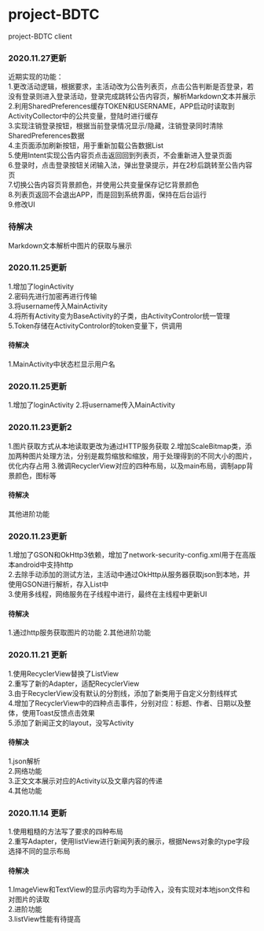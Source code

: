 # project-BDTC 
 project-BDTC client  

### 2020.11.27更新  
近期实现的功能：  
1.更改活动逻辑，根据要求，主活动改为公告列表页，点击公告判断是否登录，若没有登录则进入登录活动，登录完成跳转公告内容页，解析Markdown文本并展示  
2.利用SharedPreferences缓存TOKEN和USERNAME，APP启动时读取到ActivityCollector中的公共变量，登陆时进行缓存  
3.实现注销登录按钮，根据当前登录情况显示/隐藏，注销登录同时清除SharedPreferences数据  
4.主页面添加刷新按钮，用于重新加载公告数据List  
5.使用Intent实现公告内容页点击返回回到列表页，不会重新进入登录页面  
6.登录时，点击登录按钮关闭输入法，弹出登录提示，并在2秒后跳转至公告内容页  
7.切换公告内容页背景颜色，并使用公共变量保存记忆背景颜色  
8.列表页返回不会退出APP，而是回到系统界面，保持在后台运行  
9.修改UI  
### 待解决  
Markdown文本解析中图片的获取与展示

### 2020.11.25更新  

1.增加了loginActivity  
2.密码先进行加密再进行传输  
3.将username传入MainActivity  
4.将所有Activity变为BaseActivity的子类，由ActivityControlor统一管理  
5.Token存储在ActivityControlor的token变量下，供调用  

#### 待解决  
1.MainActivity中状态栏显示用户名  

### 2020.11.25更新

1.增加了loginActivity
2.将username传入MainActivity

### 2020.11.23更新2

1.图片获取方式从本地读取更改为通过HTTP服务获取
2.增加ScaleBitmap类，添加两种图片处理方法，分别是裁剪缩放和缩放，用于处理得到的不同大小的图片，优化内存占用
3.微调RecyclerView对应的四种布局，以及main布局，调制app背景颜色，图标等

#### 待解决  
其他进阶功能

### 2020.11.23更新
1.增加了GSON和OkHttp3依赖，增加了network-security-config.xml用于在高版本android中支持http  
2.去除手动添加的测试方法，主活动中通过OkHttp从服务器获取json到本地，并使用GSON进行解析，存入List中  
3.使用多线程，网络服务在子线程中进行，最终在主线程中更新UI  

#### 待解决  
1.通过http服务获取图片的功能
2.其他进阶功能

### 2020.11.21 更新
1.使用RecyclerView替换了ListView  
2.重写了新的Adapter，适配RecyclerView  
3.由于RecyclerView没有默认的分割线，添加了新类用于自定义分割线样式  
4.增加了RecyclerView中的四种点击事件，分别对应：标题、作者、日期以及整体，使用Toast反馈点击效果  
5.添加了新闻正文的layout，没写Activity  

#### 待解决 
1.json解析  
2.网络功能  
3.正文文本展示对应的Activity以及文章内容的传递  
4.其他功能  


### 2020.11.14 更新
1.使用粗糙的方法写了要求的四种布局  
2.重写Adapter，使用listView进行新闻列表的展示，根据News对象的type字段选择不同的显示布局  
#### 待解决  
1.ImageView和TextView的显示内容均为手动传入，没有实现对本地json文件和对图片的读取  
2.进阶功能  
3.listView性能有待提高  
